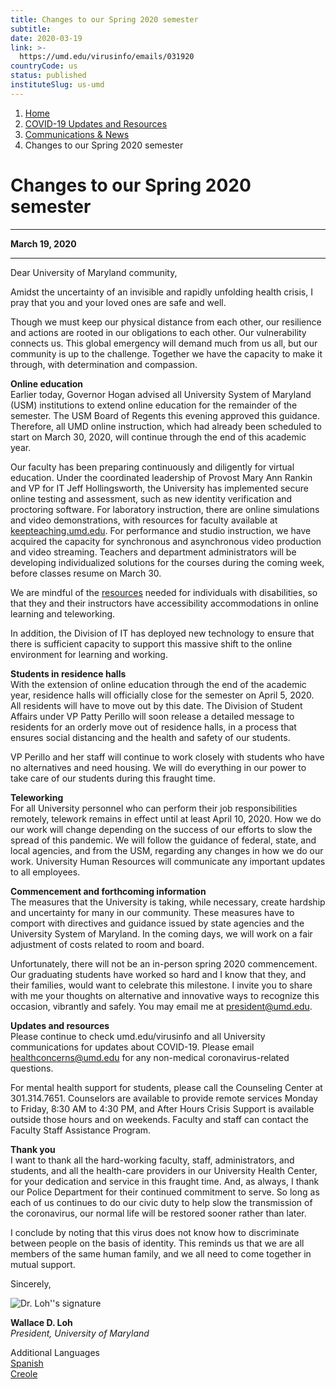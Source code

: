 ```yaml
---
title: Changes to our Spring 2020 semester
subtitle: 
date: 2020-03-19
link: >-
  https://umd.edu/virusinfo/emails/031920
countryCode: us
status: published
instituteSlug: us-umd
---
```

  1. [Home](/)
  2. [COVID-19 Updates and Resources](/virusinfo)
  3. [Communications & News](/virusinfo/communications-news)
  4. Changes to our Spring 2020 semester



# Changes to our Spring 2020 semester

* * *

**March 19, 2020**

* * *

Dear University of Maryland community,

Amidst the uncertainty of an invisible and rapidly unfolding health crisis, I pray that you and your loved ones are safe and well.

Though we must keep our physical distance from each other, our resilience and actions are rooted in our obligations to each other. Our vulnerability connects us. This global emergency will demand much from us all, but our community is up to the challenge. Together we have the capacity to make it through, with determination and compassion.

**Online education**  
Earlier today, Governor Hogan advised all University System of Maryland (USM) institutions to extend online education for the remainder of the semester. The USM Board of Regents this evening approved this guidance. Therefore, all UMD online instruction, which had already been scheduled to start on March 30, 2020, will continue through the end of this academic year.

Our faculty has been preparing continuously and diligently for virtual education. Under the coordinated leadership of Provost Mary Ann Rankin and VP for IT Jeff Hollingsworth, the University has implemented secure online testing and assessment, such as new identity verification and proctoring software. For laboratory instruction, there are online simulations and video demonstrations, with resources for faculty available at [keepteaching.umd.edu](/keepteaching.umd.edu). For performance and studio instruction, we have acquired the capacity for synchronous and asynchronous video production and video streaming. Teachers and department administrators will be developing individualized solutions for the courses during the coming week, before classes resume on March 30.

We are mindful of the [resources](https://svp.umd.edu/keepteaching/ada-accommodations-student) needed for individuals with disabilities, so that they and their instructors have accessibility accommodations in online learning and teleworking.

In addition, the Division of IT has deployed new technology to ensure that there is sufficient capacity to support this massive shift to the online environment for learning and working.

**Students in residence halls**  
With the extension of online education through the end of the academic year, residence halls will officially close for the semester on April 5, 2020. All residents will have to move out by this date. The Division of Student Affairs under VP Patty Perillo will soon release a detailed message to residents for an orderly move out of residence halls, in a process that ensures social distancing and the health and safety of our students.

VP Perillo and her staff will continue to work closely with students who have no alternatives and need housing. We will do everything in our power to take care of our students during this fraught time.

**Teleworking**  
For all University personnel who can perform their job responsibilities remotely, telework remains in effect until at least April 10, 2020. How we do our work will change depending on the success of our efforts to slow the spread of this pandemic. We will follow the guidance of federal, state, and local agencies, and from the USM, regarding any changes in how we do our work. University Human Resources will communicate any important updates to all employees.

**Commencement and forthcoming information**  
The measures that the University is taking, while necessary, create hardship and uncertainty for many in our community. These measures have to comport with directives and guidance issued by state agencies and the University System of Maryland. In the coming days, we will work on a fair adjustment of costs related to room and board.

Unfortunately, there will not be an in-person spring 2020 commencement. Our graduating students have worked so hard and I know that they, and their families, would want to celebrate this milestone. I invite you to share with me your thoughts on alternative and innovative ways to recognize this occasion, vibrantly and safely. You may email me at [president@umd.edu](mailto:president@umd.edu).

**Updates and resources**  
Please continue to check umd.edu/virusinfo and all University communications for updates about COVID-19. Please email [healthconcerns@umd.edu](mailto:healthconcerns@umd.edu) for any non-medical coronavirus-related questions.

For mental health support for students, please call the Counseling Center at 301.314.7651. Counselors are available to provide remote services Monday to Friday, 8:30 AM to 4:30 PM, and After Hours Crisis Support is available outside those hours and on weekends. Faculty and staff can contact the Faculty Staff Assistance Program.

**Thank you**  
I want to thank all the hard-working faculty, staff, administrators, and students, and all the health-care providers in our University Health Center, for your dedication and service in this fraught time. And, as always, I thank our Police Department for their continued commitment to serve. So long as each of us continues to do our civic duty to help slow the transmission of the coronavirus, our normal life will be restored sooner rather than later.

I conclude by noting that this virus does not know how to discriminate between people on the basis of identity. This reminds us that we are all members of the same human family, and we all need to come together in mutual support.

Sincerely,

![Dr. Loh''s signature](/sites/umd.edu/files/Coronavirus/Signature.png)

**Wallace D. Loh**  
 _President, University of Maryland_

Additional Languages  
[Spanish](/sites/umd.edu/files/Coronavirus/March%2019%202020%20%20Changes%20to%20our%20Spring%202020%20semester_-spa.pdf)  
[Creole](/sites/umd.edu/files/Coronavirus/March%2019%202020%20%20Changes%20to%20our%20Spring%202020%20semester_-hat.pdf)
